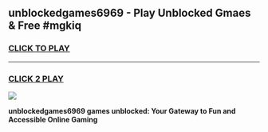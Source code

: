 
## unblockedgames6969 - Play Unblocked Gmaes & Free #mgkiq
<h3>
<a href="https://news.freeplayer.one?title=unblockedgames6969&ref=24F">CLICK TO PLAY</a></h3>
<hr>

<h3>
<a href="https://news.freeplayer.one?title=unblockedgames6969&ref=24F">CLICK 2 PLAY</a>
  
</h3>

<a href="https://news.freeplayer.one?title=unblockedgames6969&ref=24F/"><img src="https://clearcache.store/games.png"></a>


**unblockedgames6969 games unblocked: Your Gateway to Fun and Accessible Online Gaming**
